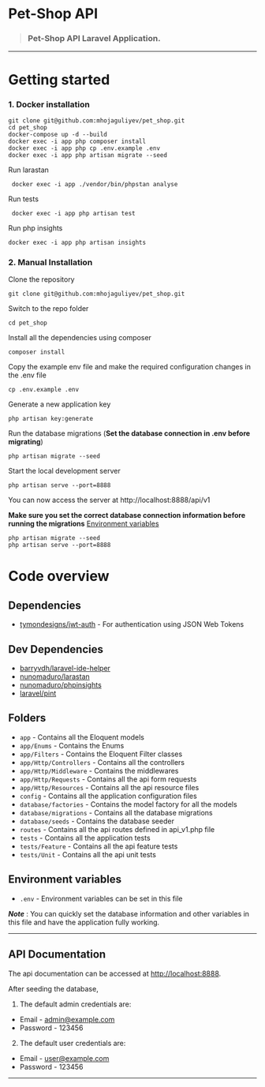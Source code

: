 # Pet-Shop API

> ### Pet-Shop API Laravel Application.

----------

# Getting started

### 1. Docker installation

```
git clone git@github.com:mhojaguliyev/pet_shop.git
cd pet_shop
docker-compose up -d --build
docker exec -i app php composer install
docker exec -i app php cp .env.example .env
docker exec -i app php artisan migrate --seed
```
Run larastan
```
 docker exec -i app ./vendor/bin/phpstan analyse
```

Run tests
```
 docker exec -i app php artisan test
```
Run php insights
```
docker exec -i app php artisan insights
```

### 2. Manual Installation

Clone the repository

    git clone git@github.com:mhojaguliyev/pet_shop.git

Switch to the repo folder

    cd pet_shop

Install all the dependencies using composer

    composer install

Copy the example env file and make the required configuration changes in the .env file

    cp .env.example .env

Generate a new application key

    php artisan key:generate

Run the database migrations (**Set the database connection in .env before migrating**)

    php artisan migrate --seed

Start the local development server

    php artisan serve --port=8888

You can now access the server at http://localhost:8888/api/v1

**Make sure you set the correct database connection information before running the migrations** [Environment variables](#environment-variables)

    php artisan migrate --seed
    php artisan serve --port=8888

# Code overview

## Dependencies

- [tymondesigns/jwt-auth](https://github.com/tymondesigns/jwt-auth) - For authentication using JSON Web Tokens

## Dev Dependencies

- [barryvdh/laravel-ide-helper](https://github.com/barryvdh/laravel-ide-helper)
- [nunomaduro/larastan](https://github.com/nunomaduro/larastan)
- [nunomaduro/phpinsights](https://github.com/nunomaduro/phpinsights)
- [laravel/pint](https://github.com/laravel/pint)

## Folders

- `app` - Contains all the Eloquent models
- `app/Enums` - Contains the Enums
- `app/Filters` - Contains the Eloquent Filter classes
- `app/Http/Controllers` - Contains all the controllers
- `app/Http/Middleware` - Contains the middlewares
- `app/Http/Requests` - Contains all the api form requests
- `app/Http/Resources` - Contains all the api resource files
- `config` - Contains all the application configuration files
- `database/factories` - Contains the model factory for all the models
- `database/migrations` - Contains all the database migrations
- `database/seeds` - Contains the database seeder
- `routes` - Contains all the api routes defined in api_v1.php file
- `tests` - Contains all the application tests
- `tests/Feature` - Contains all the api feature tests
- `tests/Unit` - Contains all the api unit tests

## Environment variables

- `.env` - Environment variables can be set in this file

***Note*** : You can quickly set the database information and other variables in this file and have the application fully working.

----------

## API Documentation

The api documentation can be accessed at [http://localhost:8888](http://localhost:8888).

After seeding the database, 
1. The default admin credentials are:
- Email - admin@example.com
- Password - 123456
2. The default user credentials are:
- Email - user@example.com
- Password - 123456

----------
